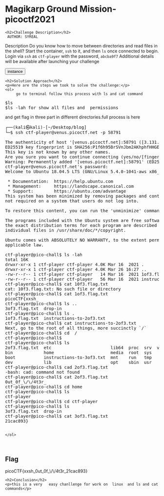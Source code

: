 
<!DOCTYPE html>
<html>

<body>
    <h1>Magikarp Ground Mission- picoctf2021</h1>

    <h2>Challenge Description</h2>
     AUTHOR: SYREAL

Description
Do you know how to move between directories and read files in the shell? Start the container, `ssh` to it, and then `ls` once connected to begin. Login via `ssh` as `ctf-player` with the password, `abcba9f7`
Additional details will be available after launching your challenge   

<button id="instance">instance</button>
    <div id="content" style="display: none;">
        This content will be shown/hidden.
    </div>
 <script>
  
 document.getElementById("instance").addEventListener("click", function() {
    var contentDiv = document.getElementById("content");
    if (contentDiv.style.display === "none") {
        contentDiv.style.display = "block"; // Show the div
    } else {
        contentDiv.style.display = "none"; // Hide the div
    }
});
</script>
 
    <h2>Solution Approach</h2>
    <p>Here are the steps we took to solve the challenge:</p>
    <ol>
         go to terminal follow this process with ls and cat command
<pre>
$ls
$ls -lah for show all files and  permissions
</pre>
 and get flag in three part in different directories.full process is here
<pre>
┌──(kali㉿kali)-[~/Desktop/blog]
└─$ ssh ctf-player@venus.picoctf.net -p 58791

The authenticity of host '[venus.picoctf.net]:58791 ([3.131.124.143]:58791)' can't be established.
ED25519 key fingerprint is SHA256:P1f6h95BrSVnJbm2AKhphfHHGEyAeThib/rN/AwKs24.
This key is not known by any other names.
Are you sure you want to continue connecting (yes/no/[fingerprint])? yes
Warning: Permanently added '[venus.picoctf.net]:58791' (ED25519) to the list of known hosts.
ctf-player@venus.picoctf.net's password: 
Welcome to Ubuntu 18.04.5 LTS (GNU/Linux 5.4.0-1041-aws x86_64)

 * Documentation:  https://help.ubuntu.com
 * Management:     https://landscape.canonical.com
 * Support:        https://ubuntu.com/advantage
This system has been minimized by removing packages and content that are
not required on a system that users do not log into.

To restore this content, you can run the 'unminimize' command.

The programs included with the Ubuntu system are free software;
the exact distribution terms for each program are described in the
individual files in /usr/share/doc/*/copyright.

Ubuntu comes with ABSOLUTELY NO WARRANTY, to the extent permitted by
applicable law.

ctf-player@pico-chall$ ls -lah
total 16K
drwxr-xr-x 1 ctf-player ctf-player 4.0K Mar 16  2021 .
drwxr-xr-x 1 ctf-player ctf-player 4.0K Mar 26 16:27 ..
-rw-r--r-- 1 ctf-player ctf-player   14 Mar 16  2021 1of3.flag.txt
-rw-r--r-- 1 ctf-player ctf-player   56 Mar 16  2021 instructions-to-2of3.txt
ctf-player@pico-chall$ cat 10f3.flag.txt
cat: 10f3.flag.txt: No such file or directory
ctf-player@pico-chall$ cat 1of3.flag.txt
picoCTF{xxsh_
ctf-player@pico-chall$ ls ..
3of3.flag.txt  drop-in
ctf-player@pico-chall$ ls .
1of3.flag.txt  instructions-to-2of3.txt
ctf-player@pico-chall$ cat instructions-to-2of3.txt
Next, go to the root of all things, more succinctly `/`
ctf-player@pico-chall$ cd  /
ctf-player@pico-chall$ 
ctf-player@pico-chall$ ls
2of3.flag.txt  etc                       lib64  proc  srv  var
bin            home                      media  root  sys
boot           instructions-to-3of3.txt  mnt    run   tmp
dev            lib                       opt    sbin  usr
ctf-player@pico-chall$ cad 2of3.flag.txt
-bash: cad: command not found
ctf-player@pico-chall$ cat 2of3.flag.txt
0ut_0f_\/\/4t3r_
ctf-player@pico-chall$ cd home
ctf-player@pico-chall$ ls
ctf-player
ctf-player@pico-chall$ cd ctf-player
ctf-player@pico-chall$ ls
3of3.flag.txt  drop-in
ctf-player@pico-chall$ cat 3of3.flag.txt
21cac893}

</pre>
       
    
    </ol>
<br>
    <h2>Flag</h2>
    <p class="flag">picoCTF{xxsh_0ut_0f_\/\/4t3r_21cac893}
</p>

    <h2>Conclusion</h2>
    <p>this is a very   easy chanllenge for work on  linux  and ls and cat commands</p>
</body>
</html>

